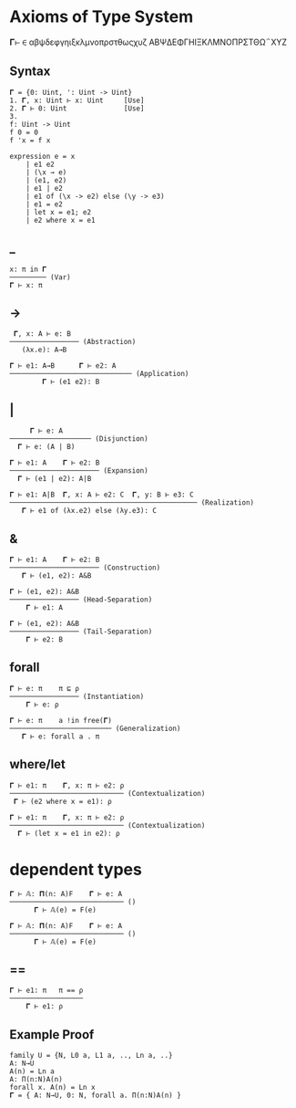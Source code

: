 # Axioms of Type System

𝚪⊢
∈
αβψδεφγηιξκλμνοπρστθωςχυζ
ΑΒΨΔΕΦΓΗΙΞΚΛΜΝΟΠΡΣΤΘΩ΅ΧΥΖ
## Syntax
```
𝚪 = {0: Uint, ': Uint -> Uint}
1. 𝚪, x: Uint ⊢ x: Uint     [Use]
2. 𝚪 ⊢ 0: Uint              [Use]
3. 
f: Uint -> Uint
f 0 = 0
f 'x = f x

expression e = x
    | e1 e2
    | (\x → e)
    | (e1, e2)
    | e1 | e2
    | e1 of (\x -> e2) else (\y -> e3)
    | e1 = e2
    | let x = e1; e2
    | e2 where x = e1
```

## _
```
x: π in 𝚪
───────── (Var)
𝚪 ⊢ x: π
```

## →
```
 𝚪, x: A ⊢ e: B
───────────────── (Abstraction)
   (λx.e): A→B
```
```
𝚪 ⊢ e1: A→B      𝚪 ⊢ e2: A
────────────────────────────── (Application)
        𝚪 ⊢ (e1 e2): B
```

## |
```
     𝚪 ⊢ e: A
──────────────────── (Disjunction)
  𝚪 ⊢ e: (A | B)
```
```
𝚪 ⊢ e1: A    𝚪 ⊢ e2: B
────────────────────── (Expansion)
  𝚪 ⊢ (e1 | e2): A|B
```
```
𝚪 ⊢ e1: A|B  𝚪, x: A ⊢ e2: C  𝚪, y: B ⊢ e3: C
────────────────────────────────────────────── (Realization)
   𝚪 ⊢ e1 of (λx.e2) else (λy.e3): C
```

## &
```
𝚪 ⊢ e1: A    𝚪 ⊢ e2: B
────────────────────── (Construction)
   𝚪 ⊢ (e1, e2): A&B
```
```
𝚪 ⊢ (e1, e2): A&B
───────────────── (Head-Separation)
    𝚪 ⊢ e1: A
```
```
𝚪 ⊢ (e1, e2): A&B
───────────────── (Tail-Separation)
    𝚪 ⊢ e2: B
```

## forall
``` 
𝚪 ⊢ e: π    π ⊑ ρ
───────────────── (Instantiation)
    𝚪 ⊢ e: ρ
```
``` 
𝚪 ⊢ e: π    a !in free(𝚪)
───────────────────────── (Generalization)
   𝚪 ⊢ e: forall a . π
```

## where/let
```
𝚪 ⊢ e1: π    𝚪, x: π ⊢ e2: ρ
──────────────────────────── (Contextualization)
 𝚪 ⊢ (e2 where x = e1): ρ

𝚪 ⊢ e1: π    𝚪, x: π ⊢ e2: ρ
──────────────────────────── (Contextualization)
  𝚪 ⊢ (let x = e1 in e2): ρ
```

# dependent types
```
𝚪 ⊢ 𝔸: 𝚷(n: A)F    𝚪 ⊢ e: A
──────────────────────────── ()
      𝚪 ⊢ 𝔸(e) = F(e)

𝚪 ⊢ 𝔸: 𝚷(n: A)F    𝚪 ⊢ e: A
──────────────────────────── ()
      𝚪 ⊢ 𝔸(e) = F(e)
```

## ==
```
𝚪 ⊢ e1: π   π == ρ
──────────────────
    𝚪 ⊢ e1: ρ
```

## Example Proof
```
family U = {N, L0 a, L1 a, .., Ln a, ..}
A: N→U
A(n) = Ln a
A: Π(n:N)A(n)
forall x. A(n) = Ln x
𝚪 = { A: N→U, 0: N, forall a. Π(n:N)A(n) }

```